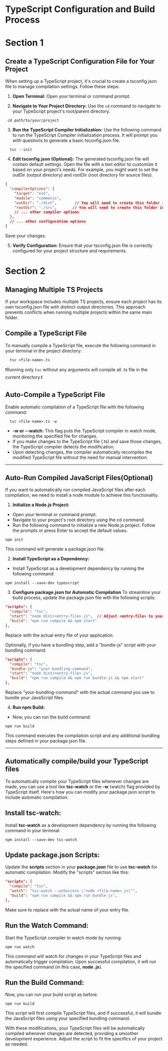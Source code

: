 
# TypeScript Configuration and Build Process


# Section 1
## Create a TypeScript Configuration File for Your Project
When setting up a TypeScript project, it's crucial to 
create a tsconfig.json file to manage compilation settings. 
Follow these steps:

1. **Open Terminal:**
   Open your terminal or command prompt.

2. **Navigate to Your Project Directory:**
   Use the `cd` command to navigate to your TypeScript 
   project's root/parent directory.
  ```node
   cd path/to/your/project
  ```
3. **Run the TypeScript Compiler Initialization:**
   Use the following command to run the TypeScript
  Compiler initialization process. It will prompt you 
  with questions to generate a basic tsconfig.json file.
```node
  tsc --init
```

4. **Edit tsconfig.json (Optional):**
The generated tsconfig.json file will contain default settings. 
Open the file with a text editor to customize it based on your 
project's needs. For example, you might want to set the outDir 
(output directory) and rootDir (root directory for source files).
```json
{
  "compilerOptions": {
    "target": "es5",
    "module": "commonjs",
    "outDir": "./dist",        // You will need to create this folder in your project
    "rootDir": "./src",       // You will need to create this folder in your project
    // ... other compiler options
  },
  // ... other configuration options
}
```
Save your changes.

5. **Verify Configuration:**
Ensure that your tsconfig.json file is correctly configured for your 
project structure and requirements.

# Section 2
## Managing Multiple TS Projects
If your workspace includes multiple TS projects, 
ensure each project has its own tsconfig.json file 
with distinct output directories. This approach prevents 
conflicts when running multiple projects within the same 
main folder.

## Compile a TypeScript File
To manually compile a TypeScript file, execute the 
following command in your terminal in the project directory: 

```node  
  tsc <file-name>.ts
```
❗Running only ` tsc ` without any arguments will compile all .ts file in the current directory.❗

## Auto-Compile a TypeScript File
Enable automatic compilation of a TypeScript file with 
the following command:
```node  
  tsc <file-name>.ts -w
```
- **-w or --watch:** This flag puts the TypeScript compiler 
in watch mode, monitoring the specified file for changes.
- If you make changes to the TypeScript file (<file-name>.ts) 
and save those changes, the TypeScript compiler detects the 
modification.
- Upon detecting changes, the compiler automatically recompiles 
the modified TypeScript file without the need for manual intervention.

---------------------------------------------------------------------------------
## Auto-Run Compiled JavaScript Files(Optional)
If you want to automatically run compiled JavaScript files after each compilation, we need to install a node module to achieve this functionality.

1. **Initialize a Node.js Project:**
- Open your terminal or command prompt.
- Navigate to your project's root directory using the cd command.
- Run the following command to initialize a new Node.js project. Follow the prompts or press Enter to accept the default values.
```node  
npm init

```
This command will generate a package.json file.

2. **Install TypeScript as a Dependency:**
- Install TypeScript as a development dependency by running the following command:
```node
npm install --save-dev typescript
```

3. **Configure package.json for Automatic Compilation**
To streamline your build process, update the package.json 
file with the following scripts:
```json  
"scripts": {
  "compile": "tsc",
  "start": "node dist/<entry-file>.js",  // Adjust <entry-file> to your actual entry file
  "build": "npm run compile && npm start"
},
```
Replace <entry-file> with the actual entry file of your application.

Optionally, if you have a bundling step, add a "bundle-js" script with your bundling command:
```json  
"scripts": {
  "compile": "tsc",
  "bundle-js": "your-bundling-command",
  "start": "node dist/<entry-file>.js",
  "build": "npm run compile && npm run bundle-js && npm start"
},
```
Replace "your-bundling-command" with the actual command you use to bundle your JavaScript files.

4. **Run npm Build:**
- Now, you can run the build command:
```node
npm run build
```
This command executes the compilation script and any additional
bundling steps defined in your package.json file.

--------------------------------------------------------------------------

## Automatically compile/build your TypeScript files
To automatically compile your TypeScript files whenever 
changes are made, you can use a tool like **tsc-watch** or 
the **-w** (watch) flag provided by TypeScript itself. 
Here's how you can modify your package.json script to 
include automatic compilation:

## Install tsc-watch:
Install **tsc-watch** as a development dependency by running 
the following command in your terminal:
```node
npm install --save-dev tsc-watch
```

## Update package.json Scripts:
Update the **scripts** section in your **package.json** file 
to use **tsc-watch** for automatic compilation. Modify the "scripts" 
section like this:
```json
"scripts": {
  "compile": "tsc",
  "watch": "tsc-watch --onSuccess \"node <file-name>.js\"",
  "build": "npm run compile && npm run bundle-js",
},
```
Make sure to replace **<file-name>** with the actual name of your entry file.

## Run the Watch Command:
Start the TypeScript compiler in watch mode by running:
```node
npm run watch
```
This command will watch for changes in your TypeScript files and 
automatically trigger compilation. Upon successful compilation, 
it will run the specified command (in this case, **node <file-name>.js**).

## Run the Build Command:
Now, you can run your build script as before:
```node
npm run build
```

This script will first compile TypeScript files, and if successful, 
it will bundle the JavaScript files 
using your specified bundling command.

With these modifications, your TypeScript files will be automatically 
compiled whenever changes are detected, providing a smoother development 
experience. Adjust the script to fit the specifics of your project as needed.